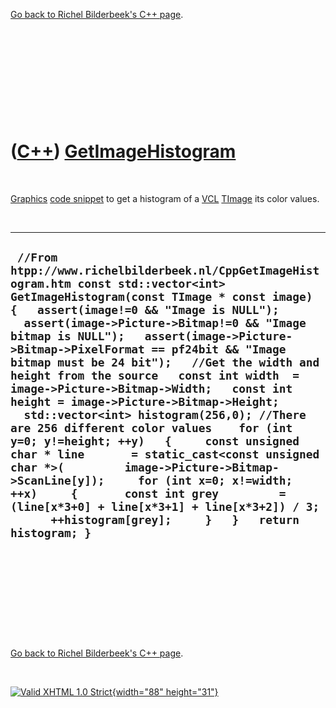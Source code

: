 

[Go back to Richel Bilderbeek's C++ page](Cpp.htm).

 

 

 

 

 

([C++](Cpp.htm)) [GetImageHistogram](CppGetImageHistogram.htm)
==============================================================

 

[Graphics](CppGraphics.htm) [code snippet](CppCodeSnippets.htm) to get a
histogram of a [VCL](CppVcl.htm) [TImage](CppTImage.htm) its color
values.

 

  --------------------------------------------------------------------------------------------------------------------------------------------------------------------------------------------------------------------------------------------------------------------------------------------------------------------------------------------------------------------------------------------------------------------------------------------------------------------------------------------------------------------------------------------------------------------------------------------------------------------------------------------------------------------------------------------------------------------------------------------------------------------------------------------------------------------------------------------------------------------------------------------------------------------------
  ` //From htpp://www.richelbilderbeek.nl/CppGetImageHistogram.htm const std::vector<int> GetImageHistogram(const TImage * const image) {   assert(image!=0 && "Image is NULL");   assert(image->Picture->Bitmap!=0 && "Image bitmap is NULL");   assert(image->Picture->Bitmap->PixelFormat == pf24bit && "Image bitmap must be 24 bit");   //Get the width and height from the source   const int width  = image->Picture->Bitmap->Width;   const int height = image->Picture->Bitmap->Height;    std::vector<int> histogram(256,0); //There are 256 different color values    for (int y=0; y!=height; ++y)   {     const unsigned char * line       = static_cast<const unsigned char *>(         image->Picture->Bitmap->ScanLine[y]);     for (int x=0; x!=width; ++x)     {       const int grey         = (line[x*3+0] + line[x*3+1] + line[x*3+2]) / 3;       ++histogram[grey];     }   }   return histogram; }`
  --------------------------------------------------------------------------------------------------------------------------------------------------------------------------------------------------------------------------------------------------------------------------------------------------------------------------------------------------------------------------------------------------------------------------------------------------------------------------------------------------------------------------------------------------------------------------------------------------------------------------------------------------------------------------------------------------------------------------------------------------------------------------------------------------------------------------------------------------------------------------------------------------------------------------

 

 

 

 

 

[Go back to Richel Bilderbeek's C++ page](Cpp.htm).



 

[![Valid XHTML 1.0 Strict](valid-xhtml10.png){width="88"
height="31"}](http://validator.w3.org/check?uri=referer)
